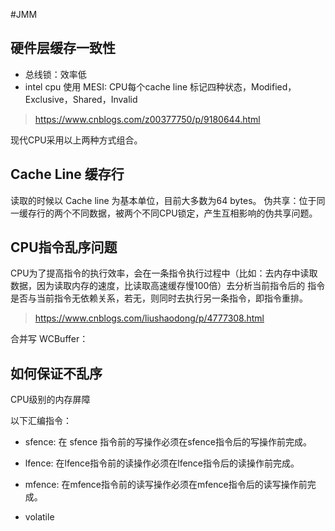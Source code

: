 #JMM

## 硬件层缓存一致性

- 总线锁：效率低
- intel cpu 使用 MESI: CPU每个cache line 标记四种状态，Modified，Exclusive，Shared，Invalid

> https://www.cnblogs.com/z00377750/p/9180644.html

现代CPU采用以上两种方式组合。

## Cache Line 缓存行
读取的时候以 Cache line 为基本单位，目前大多数为64 bytes。
伪共享：位于同一缓存行的两个不同数据，被两个不同CPU锁定，产生互相影响的伪共享问题。

## CPU指令乱序问题
CPU为了提高指令的执行效率，会在一条指令执行过程中（比如：去内存中读取数据，因为读取内存的速度，比读取高速缓存慢100倍）去分析当前指令后的
指令是否与当前指令无依赖关系，若无，则同时去执行另一条指令，即指令重排。

> https://www.cnblogs.com/liushaodong/p/4777308.html

合并写 WCBuffer：

## 如何保证不乱序

CPU级别的内存屏障

以下汇编指令：
- sfence: 在 sfence 指令前的写操作必须在sfence指令后的写操作前完成。
- lfence: 在lfence指令前的读操作必须在lfence指令后的读操作前完成。
- mfence: 在mfence指令前的读写操作必须在mfence指令后的读写操作前完成。



- volatile